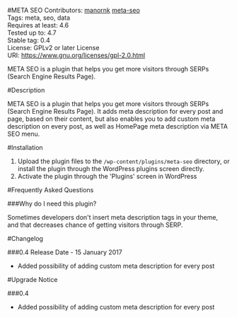 #META SEO
Contributors: [manornk](http://manornk.me)  [meta-seo](https://wordpress.org/plugins/meta-seo/)<br /> 
Tags: meta, seo, data <br />
Requires at least: 4.6 <br />
Tested up to: 4.7 <br />
Stable tag: 0.4 <br />
License: GPLv2 or later License <br />
URI: https://www.gnu.org/licenses/gpl-2.0.html<br />

META SEO is a plugin that helps you get more visitors through SERPs (Search Engine Results Page).

#Description

META SEO is a plugin that helps you get more visitors through SERPs (Search Engine Results Page). It adds meta description for every post and page, based on their content, but also enables you to add custom meta description on every post, as well as HomePage meta description via META SEO menu.

#Installation

1. Upload the plugin files to the `/wp-content/plugins/meta-seo` directory, or install the plugin through the WordPress plugins screen directly.
1. Activate the plugin through the 'Plugins' screen in WordPress


#Frequently Asked Questions

###Why do I need this plugin?

Sometimes developers don't insert meta description tags in your theme, and that decreases chance of getting visitors through SERP. 

#Changelog

###0.4
Release Date - 15 January 2017
* Added possibility of adding custom meta description for every post

#Upgrade Notice

###0.4
* Added possibility of adding custom meta description for every post
